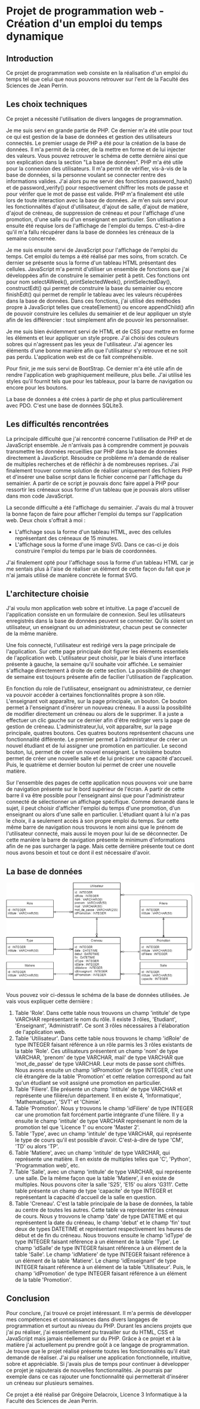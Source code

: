 # Projet de programmation web - Création d'un emploi du temps dynamique

## Introduction

Ce projet de programmation web consiste en la réalisation d'un emploi du temps tel que celui que nous pouvons retrouver sur l'ent de la Faculté des Sciences de Jean Perrin.

## Les choix techniques

Ce projet a nécessité l'utilisation de divers langages de programmation.

Je me suis servi en grande partie de PHP. Ce dernier m'a été utile pour tout ce qui est gestion de la base de données et gestion des utilisateurs connectés. Le premier usage de PHP a été pour la création de la base de données. Il m'a permit de la créer, de la mettre en forme et de lui injecter des valeurs. Vous pouvez retrouver le schéma de cette dernière ainsi que son explication dans la section "La base de données".
PHP m'a été utile pour la connexion des utilisateurs. Il m'a permit de vérifier, vis-à-vis de la base de données, si la personne voulant se connecter rentre des informations valides. J'ai alors pu me servir des fonctions password_hash() et de password_verify() pour respectivement chiffrer les mots de passe et pour vérifer que le mot de passe est valide.
PHP m'a finalement été utile lors de toute interaction avec la base de données. Je m'en suis servi pour les fonctionnalités d'ajout d'utilisateur, d'ajout de salle, d'ajout de matière, d'ajout de créneau, de suppression de créneau et pour l'affichage d'une promotion, d'une salle ou d'un enseignant en particulier. Son utilisation a ensuite été requise lors de l'affichage de l'emploi du temps. C'est-à-dire qu'il m'a fallu récupérer dans la base de données les créneaux de la semaine concernée.

Je me suis ensuite servi de JavaScript pour l'affichage de l'emploi du temps. Cet emploi du temps a été réalisé par mes soins, from scratch. Ce dernier se présente sous la forme d'un tableau HTML présentant des cellules. JavaScript m'a permit d'utiliser un ensemble de fonctions que j'ai développées afin de construire le semainier petit à petit. Ces fonctions ont pour nom selectAWeek(), printSelectedWeek(), printSelectedDay(), constructEdt() qui permet de construire la base du semainier ou encore finishEdt() qui permet de remplir le tableau avec les valeurs récupérées dans la base de données. Dans ces fonctions, j'ai utilisé des méthodes propre à JavaScript telles que createElement() ou encore appendChild() afin de pouvoir construire les cellules du semainier et de leur appliquer un style afin de les différencier : tout simplement afin de pouvoir les personnaliser.

Je me suis bien évidemment servi de HTML et de CSS pour mettre en forme les éléments et leur appliquer un style propre. J'ai choisi des couleurs sobres qui n'agressent pas les yeux de l'utilisateur. J'ai agencer les éléments d'une bonne manière afin que l'utilisateur s'y retrouve et ne soit pas perdu. L'application web est de ce fait compréhensible.

Pour finir, je me suis servi de BootStrap. Ce dernier m'a été utile afin de rendre l'application web graphiquement meilleure, plus belle. J'ai utilisé les styles qu'il fournit tels que pour les tableaux, pour la barre de navigation ou encore pour les boutons.

La base de données a été crées à partir de php et plus particulièrement avec PDO. C'est une base de données SQLite3.

## Les difficultés rencontrées

La principale difficulté que j'ai rencontré concerne l'utilisation de PHP et de JavaScript ensemble. Je n'arrivais pas à comprendre comment je pouvais transmettre les données recueillies par PHP dans la base de données directement à JavaScript. Résoudre ce problème m'a demandé de réaliser de multiples recherches et de réfléchir à de nombreuses reprises. J'ai finalement trouver comme solution de réaliser uniquement des fichiers PHP et d'insérer une balise script dans le fichier concerné par l'affichage du semainier. A partir de ce script je pouvais donc faire appel à PHP pour ressortir les créneaux sous forme d'un tableau que je pouvais alors utiliser dans mon code JavaScript.

La seconde difficulté a été l'affichage du semainier. J'avais du mal à trouver la bonne façon de faire pour afficher l'emploi du temps sur l'application web. Deux choix s'offrait à moi :

* L'affichage sous la forme d'un tableau HTML, avec des cellules représentant des créneaux de 15 minutes.
* L'affichage sous la forme d'une image SVG. Dans ce cas-ci je dois construire l'emploi du temps par le biais de coordonnées.

J'ai finalement opté pour l'affichage sous la forme d'un tableau HTML car je me sentais plus à l'aise de réaliser un élément de cette façon du fait que je n'ai jamais utilisé de manière concrète le format SVG.

## L'architecture choisie

J'ai voulu mon application web sobre et intuitive.
La page d'accueil de l'application consiste en un formulaire de connexion. Seul les utilisateurs enregistrés dans la base de données peuvent se connecter. Qu'ils soient un utilisateur, un enseignant ou un administrateur, chacun peut se connecter de la même manière.

Une fois connecté, l'utilisateur est redirigé vers la page principale de l'application.
Sur cette page principale doit figurer les éléments essentiels de l'application web. L'utilisateur peut choisir, par le biais d'une interface présente à gauche, la semaine qu'il souhaite voir affichée. Le semainier s'affichage directement à droite de cette section. La possibilité de changer de semaine est toujours présente afin de facilier l'utilisation de l'application.

En fonction du role de l'utilisateur, enseignant ou administrateur, ce dernier va pouvoir accéder à certaines fonctionnalités propre à son rôle. L'enseignant voit apparaître, sur la page principale, un bouton. Ce bouton permet à l'enseignant d'insérer un nouveau créneau. Il a aussi la possibilité de modifier directement un créneau ou alors de le supprimer. Il a juste a effectuer un clic gauche sur ce dernier afin d'être rediriger vers la page de gestion de créneau.
L'administrateur,lui, voit apparaître, sur la page principale, quatres boutons. Ces quatres boutons représentent chacuns une fonctionnalité différente. Le premier permet à l'administrateur de créer un nouvel étudiant et de lui assigner une promotion en particulier. Le second bouton, lui, permet de créer un nouvel enseignant. Le troisième bouton permet de créer une nouvelle salle et de lui préciser une capacité d'accueil. Puis, le quatrième et dernier bouton lui permet de créer une nouvelle matière.

Sur l'ensemble des pages de cette application nous pouvons voir une barre de navigation présente sur le bord supérieur de l'écran. A partir de cette barre il va être possible pour l'enseignant ainsi que pour l'administrateur connecté de sélectionner un affichage spécifique. Comme demandé dans le sujet, il peut choisir d'afficher l'emploi du temps d'une promotion, d'un enseignant ou alors d'une salle en particulier. L'étudiant quant à lui n'a pas le choix, il a seulement accès à son propre emploi du temps.
Sur cette même barre de navigation nous trouvons le nom ainsi que le prénom de l'utilisateur connecté, mais aussi le moyen pour lui de se déconnecter.
De cette manière la barre de navigation présente le minimum d'informations afin de ne pas surcharger la page. Mais cette dernière présente tout ce dont nous avons besoin et tout ce dont il est nécessaire d'avoir.

## La base de données

![Database schema](/database.png)

Vous pouvez voir ci-dessus le schéma de la base de données utilisées. Je vais vous expliquer cette dernière :

1. Table 'Role'. Dans cette table nous trouvons un champ 'intitule' de type VARCHAR représentant le nom du rôle. Il existe 3 rôles, 'Etudiant', 'Enseignant', 'Administratif'. Ce sont 3 rôles nécessaires à l'élaboration de l'application web.
2. Table 'Utilisateur'. Dans cette table nous trouvons le champ 'idRole' de type INTEGER faisant référence à un rôle parmis les 3 rôles existants de la table 'Role'. Ces utilisateurs présentent un champ 'nom' de type VARCHAR, 'prenom' de type VARCHAR, mail' de type VARCHAR que 'mot_de_passe' de type VARCHAR. Leur mots de passe sont chiffrés. Nous avons ensuite un champ 'idPromotion' de type INTEGER, c'est une clé étrangère de la table 'Promotion' et cette relation correspond au fait qu'un étudiant se voit assigné une promotion en particulier.
3. Table 'Filiere'. Elle présente un champ 'intitule' de type VARCHAR et représente une filière/un département. Il en existe 4, 'Informatique', 'Mathematiques', 'SVT' et 'Chimie'.
4. Table 'Promotion'. Nous y trouvons le champ 'idFiliere' de type INTEGER car une promotion fait forcément partie intégrante d'une filière. Il y a ensuite le champ 'intitule' de type VARCHAR représenant le nom de la promotion tel que 'Licence 1' ou encore 'Master 2'.
5. Table 'Type', avec un champ 'intitule' de type VARCHAR, qui représente le type de cours qu'il est possible d'avoir. C'est-à-dire de type 'CM', 'TD' ou alors 'TP'.
6. Table 'Matiere', avec un champ 'intitule' de type VARCHAR, qui représente une matière. Il en existe de multiples telles que 'C', 'Python', 'Programmation web', etc.
7. Table 'Salle', avec un champ 'intitule' de type VARCHAR, qui représente une salle. De la même façon que la table 'Matiere', il en existe de multiples. Nous pouvons citer la salle 'S25', 'E15' ou alors 'G311'. Cette table présente un champ de type 'capacite' de type INTEGER et représentant la capacité d'accueil de la salle en question.
8. Table 'Creneau'. C'est la table principale de la base de données, la table au centre de toutes les autres. Cette table va représenter les créneaux de cours. Nous y trouvons le champ 'date' de type DATETIME et qui représentent la date du créneau, le champ 'debut' et le champ 'fin' tout deux de types DATETIME et représentant respectivement les heures de début et de fin du créneau. Nous trouvons ensuite le champ 'idType' de type INTEGER faisant référence à un élément de la table 'Type'. Le champ 'idSalle' de type INTEGER faisant référence à un élément de la table 'Salle'. Le champ 'idMatiere' de type INTEGER faisant référence à un élément de la table 'Matiere'. Le champ 'idEnseignant' de type INTEGER faisant référence à un élément de la table 'Utilisateur'. Puis, le champ 'idPromotion' de type INTEGER faisant référence à un élément de la table 'Promotion'.

## Conclusion

Pour conclure, j'ai trouvé ce projet intéressant. Il m'a permis de développer mes compétences et connaissances dans divers langages de programmation et surtout au niveau du PHP. Durant les anciens projets que j'ai pu réaliser, j'ai essentiellement pu travailler sur du HTML, CSS et JavaScript mais jamais réellement sur du PHP. Grâce à ce projet et à la matière j'ai actuellement pu prendre goût à ce langage de programmation.
Je trouve que le projet réalisé présente toutes les fonctionnalités qu'il était demandé de réaliser. J'ai pu réaliser une application fonctionnelle, intuitive, sobre et appréciable.
Si j'avais plus de temps pour continuer à développer ce projet je rajouterais de nouvelles fonctionnalités. Je pourrais par exemple dans ce cas rajouter une fonctionnalité qui permetterait d'insérer un créneau sur plusieurs semaines.

Ce projet a été réalisé par Grégoire Delacroix, Licence 3 Informatique à la Faculté des Sciences de Jean Perrin.
